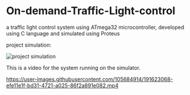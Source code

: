 # On-demand-Traffic-Light-control
a traffic light control system using ATmega32 microcontroller, developed using C language and simulated using Proteus

project simulation:

![project simulation](https://user-images.githubusercontent.com/105684914/191622042-c773e9aa-9f50-48d6-9573-edd76bb8ca00.PNG)

This is a video for the system running on the simulator.


https://user-images.githubusercontent.com/105684914/191623068-efe11e1f-bd31-4721-a025-86f2a891e082.mp4

